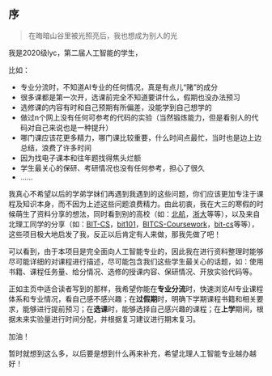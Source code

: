 ## 序

> 在晦暗山谷里被光照亮后，我也想成为别人的光

我是2020级lyc，第二届人工智能的学生，

比如：

- 专业分流时，不知道AI专业的任何情况，真是有点儿“赌”的成分
- 很多课都是第一次开，选课前完全不知道要讲什么，假期也没办法预习
- 选修课的内容有时和自己预期有所偏差，没能学到自己想学的
- 做过n个网上没有任何可参考的代码的实验（当然锻炼能力，但是看别人的代码对自己来说也是一种提升）
- 哪门课应该花更多精力，哪门课比较重要，什么时间点最忙，当时也是边上边总结，浪费了许多时间
- 因为找电子课本和往年题找得焦头烂额
- 学生最关心的保研、考研情况也没有任何参考，担心了很久
- ……

我真心不希望以后的学弟学妹们再遇到我遇到的这些问题，你们应该更加专注于课程及知识本身，而不因为上述这些问题浪费精力。由此初衷，我在大三的寒假的时候萌生了资料分享的想法，同时看到别的高校（如：[北航](https://github.com/TheBloodthirster/BUAA_Course_Sharing)，[浙大](https://github.com/QSCTech/zju-icicles)等等），以及来自北理工同学的分享（如：[BIT-CS](https://github.com/xiabee/BIT-CS)，[bit101](https://github.com/flwfdd/BIT101)，[BITCS-Coursework](https://github.com/spencerwooo/BITCS-Coursework)，[bit-cs](https://github.com/Hyperzsb/bit-cs)等等），这些项目极大地启发了我，反正以后肯定有人来做，那我先做了吧！

可以看到，由于本项目是完全面向人工智能专业的，因此我在进行资料整理时能够尽可能详细的对课程进行描述，尽可能包含我们这些学生最关心的话题，如：使用书籍、课程任务量、给分情况、选修的授课内容、保研情况、开放实验代码等。

正如主页中适合读者写到的那样，我希望你能在**专业分流**时，快速浏览AI专业课程体系和专业情况，看自己感不感兴趣；在**过假期**时，明确下学期课程书籍和相关要求，能够进行提前预习；在**选课**时，能够选择自己感兴趣的课程；在**上学**期间，根据未来实验量进行时间分配，并根据复习建议进行期末复习。

加油！

暂时就想到这么多，以后要是想到什么再来补充，希望北理人工智能专业越办越好！
